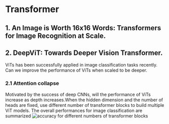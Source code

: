 # Transformer
## 1. An Image is Worth 16x16 Words: Transformers for Image Recognition at Scale.

## 2. DeepViT: Towards Deeper Vision Transformer.
ViTs has been successfully applied in image classification tasks recently. Can we improve the performance of ViTs when scaled to be deeper.
### 2.1 Attention collapse
Motivated by the success of deep CNNs, will the performance of ViTs increase as depth increases.When the hidden dimension and the number of heads are fixed, use different number of transformer blocks to build multiple ViT models. The overall performances for image classification are summarized
<img src='/Users/lengguangjie/paper-list/figures/2_accuracy_for_different-blocks.png' alt='accuracy for different numbers of transformer blocks'></img>
